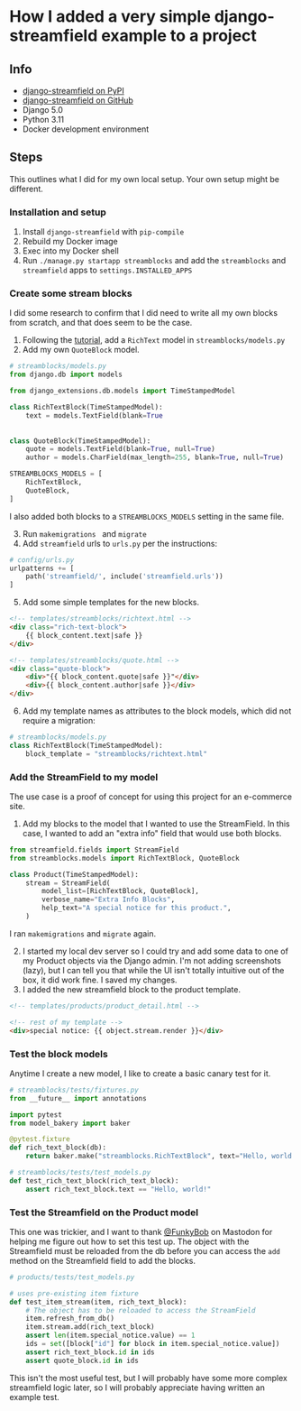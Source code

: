 # How I added a very simple django-streamfield example to a project

## Info 

- [django-streamfield on PyPI](https://pypi.org/project/django-streamfield/)
- [django-streamfield on GitHub](https://github.com/raagin/django-streamfield)
- Django 5.0
- Python 3.11 
- Docker development environment

## Steps 

This outlines what I did for my own local setup. Your own setup might be different. 

### Installation and setup 

1. Install `django-streamfield` with `pip-compile` 
2. Rebuild my Docker image 
3. Exec into my Docker shell 
4. Run `./manage.py startapp streamblocks` and add the `streamblocks` and `streamfield` apps to `settings.INSTALLED_APPS`

### Create some stream blocks 

I did some research to confirm that I did need to write all my own blocks from scratch, and that does seem to be the case. 

1. Following the [tutorial](https://github.com/raagin/django-streamfield?tab=readme-ov-file#how-to-use), add a `RichText` model in `streamblocks/models.py`
2. Add my own `QuoteBlock` model. 

```python
# streamblocks/models.py
from django.db import models

from django_extensions.db.models import TimeStampedModel

class RichTextBlock(TimeStampedModel):
    text = models.TextField(blank=True
  
  
class QuoteBlock(TimeStampedModel):
    quote = models.TextField(blank=True, null=True)
    author = models.CharField(max_length=255, blank=True, null=True)

STREAMBLOCKS_MODELS = [
    RichTextBlock,
    QuoteBlock,
]
```

I also added both blocks to a `STREAMBLOCKS_MODELS` setting in the same file. 

3. Run `makemigrations ` and `migrate`
4. Add `streamfield` urls to `urls.py` per the instructions: 

```python
# config/urls.py 
urlpatterns += [
    path('streamfield/', include('streamfield.urls'))
]
```

5. Add some simple templates for the new blocks. 

```html
<!-- templates/streamblocks/richtext.html -->
<div class="rich-text-block">
    {{ block_content.text|safe }}
</div>
```

```html
<!-- templates/streamblocks/quote.html -->
<div class="quote-block">
    <div>"{{ block_content.quote|safe }}"</div>
    <div>{{ block_content.author|safe }}</div>
</div>
```

6. Add my template names as attributes to the block models, which did not require a migration: 

```python
# streamblocks/models.py 
class RichTextBlock(TimeStampedModel):
    block_template = "streamblocks/richtext.html"
```

### Add the StreamField to my model 

The use case is a proof of concept for using this project for an e-commerce site. 

1. Add my blocks to the model that I wanted to use the StreamField. In this case, I wanted to add an "extra info" field that would use both blocks. 

```python
from streamfield.fields import StreamField
from streamblocks.models import RichTextBlock, QuoteBlock

class Product(TimeStampedModel):
    stream = StreamField(
        model_list=[RichTextBlock, QuoteBlock],
        verbose_name="Extra Info Blocks",
        help_text="A special notice for this product.",
	)
```

I ran `makemigrations` and `migrate` again. 

2. I started my local dev server so I could try and add some data to one of my Product objects via the Django admin. I'm not adding screenshots (lazy), but I can tell you that while the UI isn't totally intuitive out of the box, it did work fine. I saved my changes. 
3. I added the new streamfield block to the product template. 

```html
<!-- templates/products/product_detail.html -->

<!-- rest of my template -->
<div>special notice: {{ object.stream.render }}</div>
```

### Test the block models 

Anytime I create a new model, I like to create a basic canary test for it.

```python
# streamblocks/tests/fixtures.py
from __future__ import annotations

import pytest
from model_bakery import baker

@pytest.fixture
def rich_text_block(db):
    return baker.make("streamblocks.RichTextBlock", text="Hello, world!")
```

```python
# streamblocks/tests/test_models.py
def test_rich_text_block(rich_text_block):
    assert rich_text_block.text == "Hello, world!"
```

### Test the Streamfield on the Product model 

This one was trickier, and I want to thank [@FunkyBob](https://chaos.social/@FunkyBob/112119091650686006) on Mastodon for helping me figure out how to set this test up. The object with the Streamfield must be reloaded from the db before you can access the `add` method on the Streamfield field to add the blocks. 

```python
# products/tests/test_models.py

# uses pre-existing item fixture 
def test_item_stream(item, rich_text_block):
    # The object has to be reloaded to access the StreamField
    item.refresh_from_db()
    item.stream.add(rich_text_block)
    assert len(item.special_notice.value) == 1
    ids = set([block["id"] for block in item.special_notice.value])
    assert rich_text_block.id in ids
    assert quote_block.id in ids
```

This isn't the most useful test, but I will probably have some more complex streamfield logic later, so I will probably appreciate having written an example test. 
